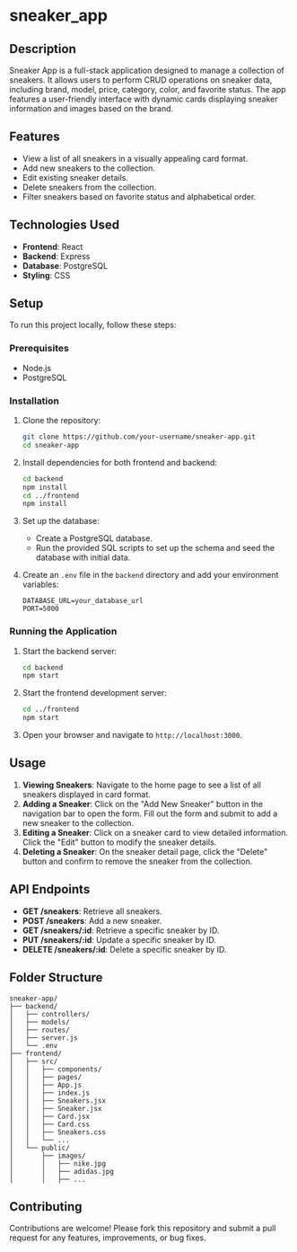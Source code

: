 # sneaker_app

## Description

Sneaker App is a full-stack application designed to manage a collection of sneakers. It allows users to perform CRUD operations on sneaker data, including brand, model, price, category, color, and favorite status. The app features a user-friendly interface with dynamic cards displaying sneaker information and images based on the brand.

## Features

- View a list of all sneakers in a visually appealing card format.
- Add new sneakers to the collection.
- Edit existing sneaker details.
- Delete sneakers from the collection.
- Filter sneakers based on favorite status and alphabetical order.

## Technologies Used

- **Frontend**: React
- **Backend**: Express
- **Database**: PostgreSQL
- **Styling**: CSS

## Setup

To run this project locally, follow these steps:

### Prerequisites

- Node.js
- PostgreSQL

### Installation

1. Clone the repository:

   ```sh
   git clone https://github.com/your-username/sneaker-app.git
   cd sneaker-app
   ```

2. Install dependencies for both frontend and backend:

   ```sh
   cd backend
   npm install
   cd ../frontend
   npm install
   ```

3. Set up the database:

   - Create a PostgreSQL database.
   - Run the provided SQL scripts to set up the schema and seed the database with initial data.

4. Create an `.env` file in the `backend` directory and add your environment variables:
   ```env
   DATABASE_URL=your_database_url
   PORT=5000
   ```

### Running the Application

1. Start the backend server:

   ```sh
   cd backend
   npm start
   ```

2. Start the frontend development server:

   ```sh
   cd ../frontend
   npm start
   ```

3. Open your browser and navigate to `http://localhost:3000`.

## Usage

1. **Viewing Sneakers**: Navigate to the home page to see a list of all sneakers displayed in card format.
2. **Adding a Sneaker**: Click on the "Add New Sneaker" button in the navigation bar to open the form. Fill out the form and submit to add a new sneaker to the collection.
3. **Editing a Sneaker**: Click on a sneaker card to view detailed information. Click the "Edit" button to modify the sneaker details.
4. **Deleting a Sneaker**: On the sneaker detail page, click the "Delete" button and confirm to remove the sneaker from the collection.

## API Endpoints

- **GET /sneakers**: Retrieve all sneakers.
- **POST /sneakers**: Add a new sneaker.
- **GET /sneakers/:id**: Retrieve a specific sneaker by ID.
- **PUT /sneakers/:id**: Update a specific sneaker by ID.
- **DELETE /sneakers/:id**: Delete a specific sneaker by ID.

## Folder Structure

```
sneaker-app/
├── backend/
│   ├── controllers/
│   ├── models/
│   ├── routes/
│   ├── server.js
│   └── .env
├── frontend/
│   ├── src/
│   │   ├── components/
│   │   ├── pages/
│   │   ├── App.js
│   │   ├── index.js
│   │   ├── Sneakers.jsx
│   │   ├── Sneaker.jsx
│   │   ├── Card.jsx
│   │   ├── Card.css
│   │   ├── Sneakers.css
│   │   └── ...
│   └── public/
│       ├── images/
│       │   ├── nike.jpg
│       │   ├── adidas.jpg
│       │   ├── ...
```

## Contributing

Contributions are welcome! Please fork this repository and submit a pull request for any features, improvements, or bug fixes.
